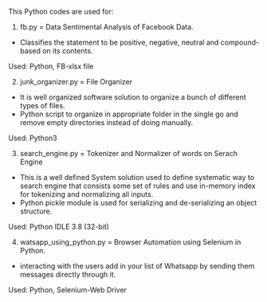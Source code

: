 This Python codes are used for:

1. fb.py = Data Sentimental Analysis of Facebook Data.

* Classifies the statement to be positive, negative, neutral and compound-based on its contents.

Used: Python, FB-xlsx file

2. junk_organizer.py = File Organizer

* It is well organized software solution to organize a bunch of different types of files.
* Python script to organize in appropriate folder in the single go and remove empty directories instead of doing manually.

Used: Python3

3. search_engine.py = Tokenizer and Normalizer of words on Serach Engine

* This is a well defined System solution used to define systematic way to search engine that consists some set of rules and use in-memory index for tokenizing and normalizing all inputs.
* Python pickle module is used for serializing and de-serializing an object structure.

Used: Python IDLE 3.8 (32-bit)

4. watsapp_using_python.py = Browser Automation using Selenium in Python.

* interacting with the users add in your list of Whatsapp by sending them messages directly through it.

Used: Python, Selenium-Web Driver
